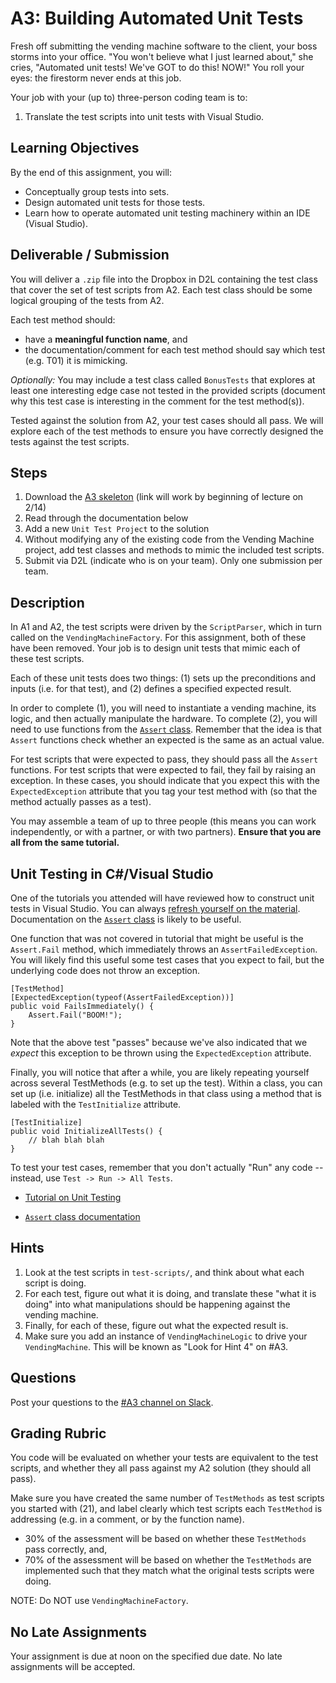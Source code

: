 # A3: Building Automated Unit Tests

Fresh off submitting the vending machine software to the client, your boss storms into your office. "You won't believe what I just learned about," she cries, "Automated unit tests! We've GOT to do this! NOW!" You roll your eyes: the firestorm never ends at this job.

Your job with your (up to) three-person coding team is to:

1. Translate the test scripts into unit tests with Visual Studio.

## Learning Objectives

By the end of this assignment, you will:

* Conceptually group tests into sets.
* Design automated unit tests for those tests.
* Learn how to operate automated unit testing machinery within an IDE (Visual Studio).

## Deliverable / Submission

You will deliver a `.zip` file into the Dropbox in D2L containing the test class that cover the set of test scripts from A2. Each test class should be some logical grouping of the tests from A2.

Each test method should:

* have a **meaningful function name**, and 
* the documentation/comment for each test method should say which test (e.g. T01) it is mimicking.

_Optionally:_ You may include a test class called `BonusTests` that explores at least one interesting edge case not tested in the provided scripts (document why this test case is interesting in the comment for the test method(s)).

Tested against the solution from A2, your test cases should all pass. We will explore each of the test methods to ensure you have correctly designed the tests against the test scripts.

## Steps

1. Download the [A3 skeleton](https://hcitang.org/uploads/Teaching/seng301-asgn3.vstudio.zip) (link will work by beginning of lecture on 2/14)
2. Read through the documentation below
3. Add a new `Unit Test Project` to the solution
4. Without modifying any of the existing code from the Vending Machine project, add test classes and methods to mimic the included test scripts.
5. Submit via D2L (indicate who is on your team). Only one submission per team.

## Description

In A1 and A2, the test scripts were driven by the `ScriptParser`, which in turn called on the `VendingMachineFactory`. For this assignment, both of these have been removed. Your job is to design unit tests that mimic each of these test scripts.

Each of these unit tests does two things: (1) sets up the preconditions and inputs (i.e. for that test), and (2) defines a specified expected result.

In order to complete (1), you will need to instantiate a vending machine, its logic, and then actually manipulate the hardware. To complete (2), you will need to use functions from the [`Assert` class](https://msdn.microsoft.com/en-us/library/microsoft.visualstudio.testtools.unittesting.assert.aspx). Remember that the idea is that `Assert` functions check whether an expected is the same as an actual value.

For test scripts that were expected to pass, they should pass all the `Assert` functions. For test scripts that were expected to fail, they fail by raising an exception. In these cases, you should indicate that you expect this with the `ExpectedException` attribute that you tag your test method with (so that the method actually passes as a test).

You may assemble a team of up to three people (this means you can work independently, or with a partner, or with two partners). **Ensure that you are all from the same tutorial.**

## Unit Testing in C#/Visual Studio

One of the tutorials you attended will have reviewed how to construct unit tests in Visual Studio. You can always [refresh yourself on the material](https://msdn.microsoft.com/en-us/library/hh694602.aspx?f=255&MSPPError=-2147217396). Documentation on the [`Assert` class](https://msdn.microsoft.com/en-us/library/microsoft.visualstudio.testtools.unittesting.assert.aspx) is likely to be useful.

One function that was not covered in tutorial that might be useful is the `Assert.Fail` method, which immediately throws an `AssertFailedException`. You will likely find this useful some test cases that you expect to fail, but the underlying code does not throw an exception.

```
[TestMethod]
[ExpectedException(typeof(AssertFailedException))]
public void FailsImmediately() {
    Assert.Fail("BOOM!");
}
```

Note that the above test "passes" because we've also indicated that we _expect_ this exception to be thrown using the `ExpectedException` attribute.

Finally, you will notice that after a while, you are likely repeating yourself across several TestMethods (e.g. to set up the test). Within a class, you can set up (i.e. initialize) all the TestMethods in that class using a method that is labeled with the `TestInitialize` attribute.

```
[TestInitialize]
public void InitializeAllTests() {
    // blah blah blah
}
```

To test your test cases, remember that you don't actually "Run" any code -- instead, use `Test -> Run -> All Tests`.

* [Tutorial on Unit Testing](https://msdn.microsoft.com/en-us/library/hh694602.aspx?f=255&MSPPError=-2147217396)

* [`Assert` class documentation](https://msdn.microsoft.com/en-us/library/microsoft.visualstudio.testtools.unittesting.assert.aspx)

## Hints

1. Look at the test scripts in `test-scripts/`, and think about what each script is doing.
2. For each test, figure out what it is doing, and translate these "what it is doing" into what manipulations should be happening against the vending machine.
3. Finally, for each of these, figure out what the expected result is.
4. Make sure you add an instance of `VendingMachineLogic` to drive your `VendingMachine`. This will be known as "Look for Hint 4" on #A3.

## Questions

Post your questions to the [#A3 channel on Slack](https://seng301.slack.com/messages/a3/details/).

## Grading Rubric

You code will be evaluated on whether your tests are equivalent to the test scripts, and whether they all pass against my A2 solution (they should all pass).

Make sure you have created the same number of `TestMethods` as test scripts you started with (21), and label clearly which test scripts each `TestMethod` is addressing (e.g. in a comment, or by the function name).

* 30% of the assessment will be based on whether these `TestMethods` pass correctly, and,
* 70% of the assessment will be based on whether the `TestMethods` are implemented such that they match what the original tests scripts were doing.

NOTE: Do NOT use `VendingMachineFactory`.

## No Late Assignments

Your assignment is due at noon on the specified due date. No late assignments will be accepted.
